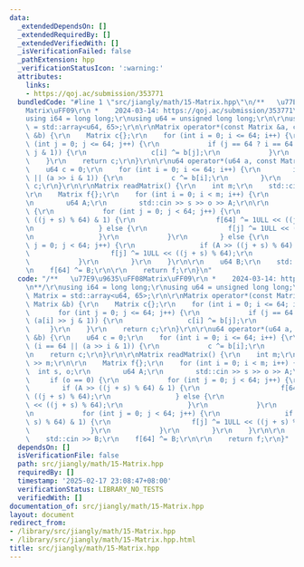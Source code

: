 ```yaml
---
data:
  _extendedDependsOn: []
  _extendedRequiredBy: []
  _extendedVerifiedWith: []
  _isVerificationFailed: false
  _pathExtension: hpp
  _verificationStatusIcon: ':warning:'
  attributes:
    links:
    - https://qoj.ac/submission/353771
  bundledCode: "#line 1 \"src/jiangly/math/15-Matrix.hpp\"\n/**   \u77E9\u9635\uFF08\
    Matrix\uFF09\r\n *    2024-03-14: https://qoj.ac/submission/353771\r\n**/\r\n\
    using i64 = long long;\r\nusing u64 = unsigned long long;\r\n\r\nusing Matrix\
    \ = std::array<u64, 65>;\r\n\r\nMatrix operator*(const Matrix &a, const Matrix\
    \ &b) {\r\n    Matrix c{};\r\n    for (int i = 0; i <= 64; i++) {\r\n        for\
    \ (int j = 0; j <= 64; j++) {\r\n            if (j == 64 ? i == 64 : (a[i] >>\
    \ j & 1)) {\r\n                c[i] ^= b[j];\r\n            }\r\n        }\r\n\
    \    }\r\n    return c;\r\n}\r\n\r\nu64 operator*(u64 a, const Matrix &b) {\r\n\
    \    u64 c = 0;\r\n    for (int i = 0; i <= 64; i++) {\r\n        if (i == 64\
    \ || (a >> i & 1)) {\r\n            c ^= b[i];\r\n        }\r\n    }\r\n    return\
    \ c;\r\n}\r\n\r\nMatrix readMatrix() {\r\n    int m;\r\n    std::cin >> m;\r\n\
    \r\n    Matrix f{};\r\n    for (int i = 0; i < m; i++) {\r\n        int s, o;\r\
    \n        u64 A;\r\n        std::cin >> s >> o >> A;\r\n\r\n        if (o == 0)\
    \ {\r\n            for (int j = 0; j < 64; j++) {\r\n                if (A >>\
    \ ((j + s) % 64) & 1) {\r\n                    f[64] ^= 1ULL << ((j + s) % 64);\r\
    \n                } else {\r\n                    f[j] ^= 1ULL << ((j + s) % 64);\r\
    \n                }\r\n            }\r\n        } else {\r\n            for (int\
    \ j = 0; j < 64; j++) {\r\n                if (A >> ((j + s) % 64) & 1) {\r\n\
    \                    f[j] ^= 1ULL << ((j + s) % 64);\r\n                }\r\n\
    \            }\r\n        }\r\n    }\r\n\r\n    u64 B;\r\n    std::cin >> B;\r\
    \n    f[64] ^= B;\r\n\r\n    return f;\r\n}\n"
  code: "/**   \u77E9\u9635\uFF08Matrix\uFF09\r\n *    2024-03-14: https://qoj.ac/submission/353771\r\
    \n**/\r\nusing i64 = long long;\r\nusing u64 = unsigned long long;\r\n\r\nusing\
    \ Matrix = std::array<u64, 65>;\r\n\r\nMatrix operator*(const Matrix &a, const\
    \ Matrix &b) {\r\n    Matrix c{};\r\n    for (int i = 0; i <= 64; i++) {\r\n \
    \       for (int j = 0; j <= 64; j++) {\r\n            if (j == 64 ? i == 64 :\
    \ (a[i] >> j & 1)) {\r\n                c[i] ^= b[j];\r\n            }\r\n   \
    \     }\r\n    }\r\n    return c;\r\n}\r\n\r\nu64 operator*(u64 a, const Matrix\
    \ &b) {\r\n    u64 c = 0;\r\n    for (int i = 0; i <= 64; i++) {\r\n        if\
    \ (i == 64 || (a >> i & 1)) {\r\n            c ^= b[i];\r\n        }\r\n    }\r\
    \n    return c;\r\n}\r\n\r\nMatrix readMatrix() {\r\n    int m;\r\n    std::cin\
    \ >> m;\r\n\r\n    Matrix f{};\r\n    for (int i = 0; i < m; i++) {\r\n      \
    \  int s, o;\r\n        u64 A;\r\n        std::cin >> s >> o >> A;\r\n\r\n   \
    \     if (o == 0) {\r\n            for (int j = 0; j < 64; j++) {\r\n        \
    \        if (A >> ((j + s) % 64) & 1) {\r\n                    f[64] ^= 1ULL <<\
    \ ((j + s) % 64);\r\n                } else {\r\n                    f[j] ^= 1ULL\
    \ << ((j + s) % 64);\r\n                }\r\n            }\r\n        } else {\r\
    \n            for (int j = 0; j < 64; j++) {\r\n                if (A >> ((j +\
    \ s) % 64) & 1) {\r\n                    f[j] ^= 1ULL << ((j + s) % 64);\r\n \
    \               }\r\n            }\r\n        }\r\n    }\r\n\r\n    u64 B;\r\n\
    \    std::cin >> B;\r\n    f[64] ^= B;\r\n\r\n    return f;\r\n}"
  dependsOn: []
  isVerificationFile: false
  path: src/jiangly/math/15-Matrix.hpp
  requiredBy: []
  timestamp: '2025-02-17 23:08:47+08:00'
  verificationStatus: LIBRARY_NO_TESTS
  verifiedWith: []
documentation_of: src/jiangly/math/15-Matrix.hpp
layout: document
redirect_from:
- /library/src/jiangly/math/15-Matrix.hpp
- /library/src/jiangly/math/15-Matrix.hpp.html
title: src/jiangly/math/15-Matrix.hpp
---
```


